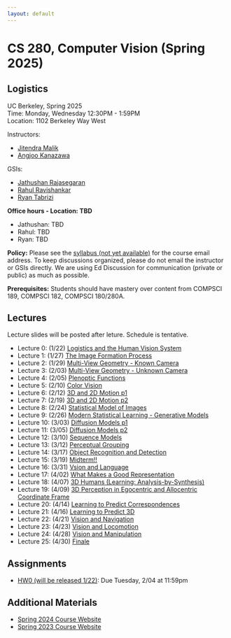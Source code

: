 ```yaml
---
layout: default
---
```


# CS 280, Computer Vision (Spring 2025)

## Logistics

UC Berkeley, Spring 2025  
Time: Monday, Wednesday 12:30PM - 1:59PM  
Location: 1102 Berkeley Way West

Instructors:   
- [Jitendra Malik](https://people.eecs.berkeley.edu/~malik)
- [Angjoo Kanazawa](https://people.eecs.berkeley.edu/~kanazawa)   

GSIs:
- [Jathushan Rajasegaran](https://brjathu.github.io/)
- [Rahul Ravishankar](https://rravishankar1.github.io/)
- [Ryan Tabrizi](https://ryantabrizi.com/)


**Office hours - Location: TBD** 

- Jathushan: TBD
- Rahul: TBD
- Ryan: TBD

**Policy:** Please see the [syllabus (not yet available)]() for the course email address. To keep discussions organized, please do not email the instructor or GSIs directly. We are using Ed Discussion for communication (private or public) as much as possible.

**Prerequisites:** Students should have mastery over content from COMPSCI 189, COMPSCI 182, COMPSCI 180/280A.

## Lectures

Lecture slides will be posted after leture. Schedule is tentative.

* Lecture 0: (1/22) [Logistics and the Human Vision System]()
* Lecture 1: (1/27) [The Image Formation Process]()
* Lecture 2: (1/29) [Multi-View Geometry - Known Camera]()
* Lecture 3: (2/03) [Multi-View Geometry - Unknown Camera]()
* Lecture 4: (2/05) [Plenoptic Functions]()
* Lecture 5: (2/10) [Color Vision]()
* Lecture 6: (2/12) [3D and 2D Motion p1]()
* Lecture 7: (2/19) [3D and 2D Motion p2]()
* Lecture 8: (2/24) [Statistical Model of Images]()
* Lecture 9: (2/26) [Modern Statistical Learning - Generative Models]()
* Lecture 10: (3/03) [Diffusion Models p1]()
* Lecture 11: (3/05) [Diffusion Models p2]()
* Lecture 12: (3/10) [Sequence Models]()
* Lecture 13: (3/12) [Perceptual Grouping]()
* Lecture 14: (3/17) [Object Recognition and Detection]()
* Lecture 15: (3/19) [Midterm!!]()
* Lecture 16: (3/31) [Vsion and Language]()
* Lecture 17: (4/02) [What Makes a Good Representation]()
* Lecture 18: (4/07) [3D Humans (Learning: Analysis-by-Synthesis)]()
* Lecture 19: (4/09) [3D Perception in Egocentric and Allocentric Coordinate Frame]()
* Lecture 20: (4/14) [Learning to Predict Correspondences ]()
* Lecture 21: (4/16) [Learning to Predict 3D]()
* Lecture 22: (4/21) [Vision and Navigation]()
* Lecture 23: (4/23) [Vision and Locomotion]()
* Lecture 24: (4/28) [Vision and Manipulation]()
* Lecture 25: (4/30) [Finale]()

## Assignments
* [HW0 (will be released 1/22)](https://edstem.org/us/courses/54175/discussion/4417564): Due Tuesday, 2/04 at 11:59pm

## Additional Materials

* [Spring 2024 Course Website](https://cs280-berkeley.github.io/)
* [Spring 2023 Course Website](https://cs280-berkeley.github.io/sp23)


